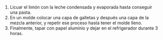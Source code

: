 1. Licuar el limón con la leche condensada y evaporada hasta conseguir una pasta.
2. En un molde colocar una capa de galletas y después una capa de la mezcla anterior, y repetir ese proceso hasta tener el molde lleno.
3. Finalmente, tapar con papel aluminio y dejar en el refrigerador durante 3 horas.